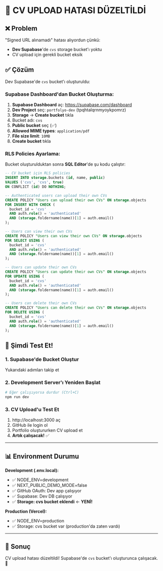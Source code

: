 # 🔧 CV UPLOAD HATASI DÜZELTİLDİ

## ❌ Problem

"Signed URL alınamadı" hatası alıyordun çünkü:

- **Dev Supabase**'de `cvs` storage bucket'ı yoktu
- CV upload için gerekli bucket eksik

## ✅ Çözüm

Dev Supabase'de `cvs` bucket'ı oluşturuldu:

### Supabase Dashboard'dan Bucket Oluşturma:

1. **Supabase Dashboard** aç: https://supabase.com/dashboard
2. **Dev Project** seç: `portfolyo-dev` (tpqhtalqrnmyoykpomrz)
3. **Storage** → **Create bucket** tıkla
4. Bucket adı: `cvs`
5. **Public bucket** seç (✅)
6. **Allowed MIME types**: `application/pdf`
7. **File size limit**: `10MB`
8. **Create bucket** tıkla

### RLS Policies Ayarlama:

Bucket oluşturulduktan sonra **SQL Editor**'de şu kodu çalıştır:

```sql
-- CV bucket için RLS policies
INSERT INTO storage.buckets (id, name, public)
VALUES ('cvs', 'cvs', true)
ON CONFLICT (id) DO NOTHING;

-- Authenticated users can upload their own CVs
CREATE POLICY "Users can upload their own CVs" ON storage.objects
FOR INSERT WITH CHECK (
  bucket_id = 'cvs'
  AND auth.role() = 'authenticated'
  AND (storage.foldername(name))[1] = auth.email()
);

-- Users can view their own CVs
CREATE POLICY "Users can view their own CVs" ON storage.objects
FOR SELECT USING (
  bucket_id = 'cvs'
  AND auth.role() = 'authenticated'
  AND (storage.foldername(name))[1] = auth.email()
);

-- Users can update their own CVs
CREATE POLICY "Users can update their own CVs" ON storage.objects
FOR UPDATE USING (
  bucket_id = 'cvs'
  AND auth.role() = 'authenticated'
  AND (storage.foldername(name))[1] = auth.email()
);

-- Users can delete their own CVs
CREATE POLICY "Users can delete their own CVs" ON storage.objects
FOR DELETE USING (
  bucket_id = 'cvs'
  AND auth.role() = 'authenticated'
  AND (storage.foldername(name))[1] = auth.email()
);
```

## 🚀 Şimdi Test Et!

### 1. Supabase'de Bucket Oluştur

Yukarıdaki adımları takip et

### 2. Development Server'ı Yeniden Başlat

```bash
# Eğer çalışıyorsa durdur (Ctrl+C)
npm run dev
```

### 3. CV Upload'u Test Et

1. http://localhost:3000 aç
2. GitHub ile login ol
3. Portfolio oluştururken CV upload et
4. **Artık çalışacak!** ✅

---

## 📊 Environment Durumu

**Development (.env.local):**

- ✅ NODE_ENV=development
- ✅ NEXT_PUBLIC_DEMO_MODE=false
- ✅ GitHub OAuth: Dev app çalışıyor
- ✅ Supabase: Dev DB çalışıyor
- ✅ **Storage: cvs bucket eklendi** ← **YENİ!**

**Production (Vercel):**

- ✅ NODE_ENV=production
- ✅ Storage: cvs bucket var (production'da zaten vardı)

---

## 🎯 Sonuç

CV upload hatası düzeltildi! Supabase'de `cvs` bucket'ı oluşturunca çalışacak. 🚀
